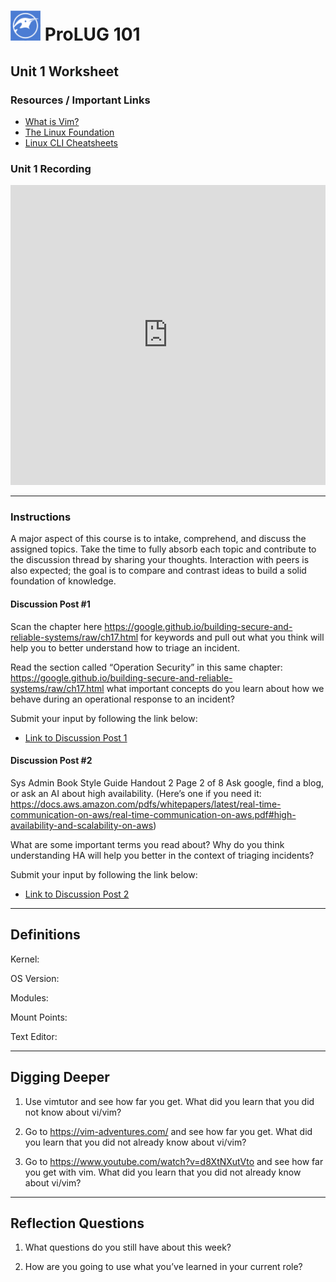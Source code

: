 # <img class="center" src="./assets/images/logo.png" width="48" height="48" alt="ProLUG Logo"> ProLUG 101

## Unit 1 Worksheet

### Resources / Important Links

- [What is Vim?](https://github.com/vim/vim)
- [The Linux Foundation](https://www.linux.org/pages/download/)
- [Linux CLI Cheatsheets](https://developers.redhat.com/cheat-sheets/linux-commands-cheat-sheet?extIdCarryOver=true&sc_cid=701f2000001OH7EAAW)

### Unit 1 Recording

<iframe 
    width="100%" 
    height="480" 
    src="https://www.youtube.com/embed/eHB8WKWz2eQ" 
    title="Unit 1 Recording - ProLUG Linux Systems Administration Course - Free in Discord" 
    frameborder="0" 
    allow="accelerometer; autoplay; clipboard-write; encrypted-media; gyroscope; picture-in-picture; web-share" 
    referrerpolicy="strict-origin-when-cross-origin" 
    allowfullscreen>
</iframe>

<hr>

### Instructions

A major aspect of this course is to intake, comprehend, and discuss the assigned topics. Take the time
to fully absorb each topic and contribute to the discussion thread by sharing your thoughts. Interaction
with peers is also expected; the goal is to compare and contrast ideas to build a solid foundation of
knowledge.

#### Discussion Post #1

Scan the chapter here <https://google.github.io/building-secure-and-reliable-systems/raw/ch17.html>
for keywords and pull out what you think will help you to better understand how to triage an incident.

Read the section called “Operation Security” in this same chapter: <https://google.github.io/building-secure-and-reliable-systems/raw/ch17.html>
what important concepts do you learn about how we behave during an operational response to an incident?

<div class="warning">
Submit your input by following the link below:
</div>

- [Link to Discussion Post 1](https://discord.com/channels/611027490848374811/1320140773412438091)

#### Discussion Post #2

Sys Admin Book Style Guide Handout 2 Page 2 of 8
Ask google, find a blog, or ask an AI about high availability. (Here’s one if you need it: <https://docs.aws.amazon.com/pdfs/whitepapers/latest/real-time-communication-on-aws/real-time-communication-on-aws.pdf#high-availability-and-scalability-on-aws>)

What are some important terms you read about?
Why do you think understanding HA will help you better in the context of triaging incidents?

<div class="warning">
Submit your input by following the link below:
</div>

- [Link to Discussion Post 2](https://discord.com/channels/611027490848374811/1320140773412438091)

<hr>

## Definitions

 Kernel:

 OS Version:

 Modules:

 Mount Points:

 Text Editor:

<hr>

## Digging Deeper

1. Use vimtutor and see how far you get. What did you learn that you did not know about vi/vim?

2. Go to <https://vim-adventures.com/> and see how far you get. What did you learn that you did not already know about vi/vim?

3. Go to <https://www.youtube.com/watch?v=d8XtNXutVto> and see how far you get with vim. What did you learn that you did not already know about vi/vim?

<hr>

## Reflection Questions

1. What questions do you still have about this week?

2. How are you going to use what you’ve learned in your current role?
